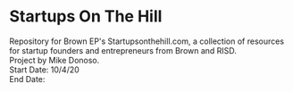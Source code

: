 # Startups On The Hill
Repository for Brown EP's Startupsonthehill.com, a collection of resources for startup founders and entrepreneurs from Brown and RISD. <br/>
Project by Mike Donoso. <br/>
Start Date: 10/4/20 <br/>
End Date:
